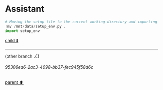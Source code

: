# Assistant

```python
# Moving the setup file to the current working directory and importing it
!mv /mnt/data/setup_env.py .
import setup_env
```

[child ⬇️](#95306ea6-2ac3-4098-bb37-fec945f58d6c)

---

(other branch ⎇)
###### 95306ea6-2ac3-4098-bb37-fec945f58d6c
[parent ⬆️](#c04d4f5a-21f3-4701-b5c4-4283fbe8689f)
